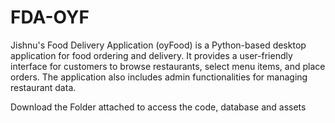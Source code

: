 # FDA-OYF
Jishnu's Food Delivery Application (oyFood) is a Python-based desktop application for food ordering and delivery. It provides a user-friendly interface for customers to browse restaurants, select menu items, and place orders. The application also includes admin functionalities for managing restaurant data.

Download the Folder attached to access the code, database and assets
